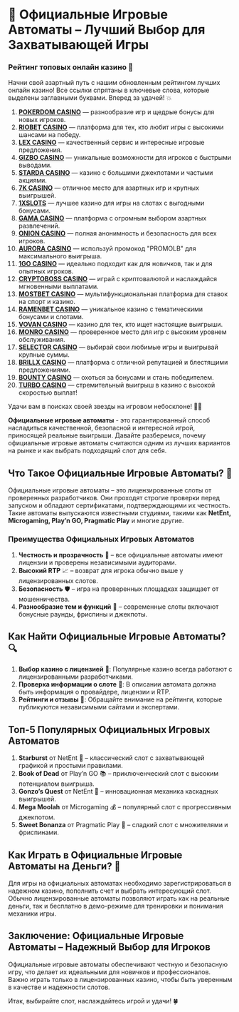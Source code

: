 # 🎰 Официальные Игровые Автоматы – Лучший Выбор для Захватывающей Игры
### Рейтинг топовых онлайн казино 🎰

Начни свой азартный путь с нашим обновленным рейтингом лучших онлайн казино! Все ссылки спрятаны в ключевые слова, которые выделены заглавными буквами. Вперед за удачей! 💥

1. **[POKERDOM CASINO](https://brandplay.link/Bxg7SC7H)** — разнообразие игр и щедрые бонусы для новых игроков.
2. **[RIOBET CASINO](https://brandplay.link/dtx89f2L)** — платформа для тех, кто любит игры с высокими шансами на победу.
3. **[LEX CASINO](https://brandplay.link/2HFTmBc8)** — качественный сервис и интересные игровые предложения.
4. **[GIZBO CASINO](https://gizbo-tea02.com/c8e962e89)** — уникальные возможности для игроков с быстрыми выводами.
5. **[STARDA CASINO](https://brandplay.link/cpFQbWKn)** — казино с большими джекпотами и частыми акциями.
6. **[7K CASINO](https://brandplay.link/dd46bNgD)** — отличное место для азартных игр и крупных выигрышей.
7. **[1XSLOTS](https://brandplay.link/R4xfxqdm)** — лучшее казино для игры на слотах с выгодными бонусами.
8. **[GAMA CASINO](https://brandplay.link/zrZpLFTP)** — платформа с огромным выбором азартных развлечений.
9. **[ONION CASINO](https://obclk001-2d.top/click?offer_id=986&partner_id=10542&landing_id=1798&utm_medium=affiliate&sub_1=oncasino3)** — полная анонимность и безопасность для всех игроков.
10. **[AURORA CASINO](https://10trafic-stat2.com/click/668546566bcc6313411604c7/6766/15114/subaccount?promocode=PROMOLB)** — используй промокод "PROMOLB" для максимального выигрыша.
11. **[1GO CASINO](https://1go-ircp01.com/ce015f410)** — идеально подходит как для новичков, так и для опытных игроков.
12. **[CRYPTOBOSS CASINO](https://cryptobossc.online/d847bcfa9)** — играй с криптовалютой и наслаждайся мгновенными выплатами.
13. **[MOSTBET CASINO](https://ktbtis024ifqfn0mst.com/beQs)** — мультифункциональная платформа для ставок на спорт и казино.
14. **[RAMENBET CASINO](https://get.saltyram.com/ru/registration?apkpop=0&partner=p24970p3296034p5526)** — уникальное казино с тематическими бонусами и слотами.
15. **[VOVAN CASINO](https://vovan.site/d2375cf9b)** — казино для тех, кто ищет настоящие выигрыши.
16. **[MONRO CASINO](https://mnr-ircp01.com/c3ce72a2c)** — проверенное место для игр с высоким уровнем обслуживания.
17. **[SELECTOR CASINO](https://gosel.pl/SELVK)** — выбирай свои любимые игры и выигрывай крупные суммы.
18. **[BRILLX CASINO](https://brillx.pub/BRIVK)** — платформа с отличной репутацией и блестящими предложениями.
19. **[BOUNTY CASINO](https://bounty-casino.de/BOVK)** — охоться за бонусами и стань победителем.
20. **[TURBO CASINO](https://turbo-casino.pro/TURVK)** — стремительный выигрыш в казино с высокой скоростью выплат!

Удачи вам в поисках своей звезды на игровом небосклоне! 🌟🎲

**Официальные игровые автоматы** - это гарантированный способ насладиться качественной, безопасной и интересной игрой, приносящей реальные выигрыши. Давайте разберемся, почему официальные игровые автоматы считаются одним из лучших вариантов на рынке и как выбрать подходящий слот для себя.

## Что Такое Официальные Игровые Автоматы? 🎲

Официальные игровые автоматы – это лицензированные слоты от проверенных разработчиков. Они проходят строгие проверки перед запуском и обладают сертификатами, подтверждающими их честность. Такие автоматы выпускаются известными студиями, такими как **NetEnt, Microgaming, Play’n GO, Pragmatic Play** и многие другие.

### Преимущества Официальных Игровых Автоматов

1. **Честность и прозрачность** 🔐 – все официальные автоматы имеют лицензии и проверены независимыми аудиторами.
2. **Высокий RTP** 📈 – возврат для игрока обычно выше у лицензированных слотов.
3. **Безопасность** 🛡️ – игра на проверенных площадках защищает от мошенничества.
4. **Разнообразие тем и функций** 🎨 – современные слоты включают бонусные раунды, фриспины и джекпоты.

## Как Найти Официальные Игровые Автоматы? 🔍

1. **Выбор казино с лицензией** 🏢: Популярные казино всегда работают с лицензированными разработчиками.
2. **Проверка информации о слоте** 📜: В описании автомата должна быть информация о провайдере, лицензии и RTP.
3. **Рейтинги и отзывы** 🌟: Обращайте внимание на рейтинги, которые публикуются независимыми сайтами и экспертами.

## Топ-5 Популярных Официальных Игровых Автоматов

1. **Starburst** от NetEnt 🌌 – классический слот с захватывающей графикой и простыми правилами.
2. **Book of Dead** от Play’n GO 📚 – приключенческий слот с высоким потенциалом выигрыша.
3. **Gonzo’s Quest** от NetEnt 🧭 – инновационная механика каскадных выигрышей.
4. **Mega Moolah** от Microgaming 💰 – популярный слот с прогрессивным джекпотом.
5. **Sweet Bonanza** от Pragmatic Play 🍭 – сладкий слот с множителями и фриспинами.

## Как Играть в Официальные Игровые Автоматы на Деньги? 💸

Для игры на официальных автоматах необходимо зарегистрироваться в надежном казино, пополнить счет и выбрать интересующий слот. Обычно лицензированные автоматы позволяют играть как на реальные деньги, так и бесплатно в демо-режиме для тренировки и понимания механики игры.

## Заключение: Официальные Игровые Автоматы – Надежный Выбор для Игроков

Официальные игровые автоматы обеспечивают честную и безопасную игру, что делает их идеальными для новичков и профессионалов. Важно играть только в лицензированных казино, чтобы быть уверенным в качестве и надежности слотов.

Итак, выбирайте слот, наслаждайтесь игрой и удачи! 🍀
